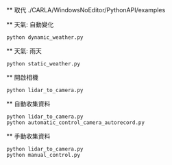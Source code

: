 ** 取代
./CARLA/WindowsNoEditor/PythonAPI/examples

** 天氣: 自動變化
```
python dynamic_weather.py
```

** 天氣: 雨天
```
python static_weather.py
```

** 開啟相機
```
python lidar_to_camera.py
```

** 自動收集資料
```
python lidar_to_camera.py
python automatic_control_camera_autorecord.py
```

** 手動收集資料
```
python lidar_to_camera.py
python manual_control.py
```
